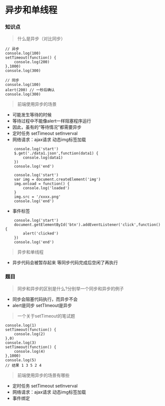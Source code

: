 # 异步和单线程

### 知识点
> 什么是异步（对比同步）
```
// 异步
console.log(100)
setTimeout(function() {
    console.log(200)
},1000)
console.log(300)

// 同步
console.log(100)
alert(200) // 一秒后确认
console.log(300)
```


> 前端使用异步的场景
- 可能发生等待的时候
- 等待过程中不能像alert一样阻塞程序运行
- 因此，虽有的“等待情况”都需要异步
- 定时任务 setTimeout setInverval
- 网络请求：ajax请求 动态img标签加载
```
    console.log('start')
    $.get('./data1.json',function(data1) {
        console.log(data1)
    })
    console.log('end')

    console.log('start')
    var img = document.createElement('img')
    img.onload = function() {
        console.log('loaded')
    }
    img.src = '/xxxx.png'
    console.log('end')
```
- 事件标签
```
    console.log('start')
    document.getElementById('btn').addEventListener('click',function() {
        alert('clicked')
    })
    console.log('end')
```


> 异步和单线程
- 异步代码会被暂存起来 等同步代码完成后空闲了再执行

### 题目
> 同步和异步的区别是什么?分别举一个同步和异步的例子
- 同步会阻塞代码执行，而异步不会
- alert是同步 setTImeout是异步

> 一个关于setTimeout的笔试题
```
console.log(1)
setTimeout(function() {
    console.log(2)
},0)
console.log(3)
setTimeout(function() {
    console.log(4)
},1000)
console.log(5)
// 结果 1 3 5 2 4
```

> 前端使用异步的场景有哪些
- 定时任务 setTimeout setInverval
- 网络请求：ajax请求 动态img标签加载
- 事件绑定